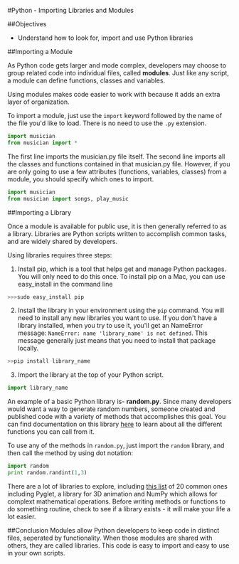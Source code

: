 #Python - Importing Libraries and Modules

##Objectives

* Understand how to look for, import and use Python libraries

##Importing a Module

As Python code gets larger and mode complex, developers may choose to group related code into individual files, called **modules**. Just like any script, a module can define functions, classes and variables.

Using modules makes code easier to work with because it adds an extra layer of organization.

To import a module, just use the `import` keyword followed by the name of the file you'd like to load. There is no need to use the `.py` extension.

```python
import musician
from musician import *
```
The first line imports the musician.py file itself. The second line imports all the classes and functions contained in that musician.py file. However, if you are only going to use a few attributes (functions, variables, classes) from a module, you should specify which ones to import.

```python
import musician
from musician import songs, play_music
```

##Importing a Library

Once a module is available for public use, it is then generally referred to as a library. Libraries are Python scripts written to accomplish common tasks, and are widely shared by developers.

Using libraries requires three steps:
1. Install pip, which is a tool that helps get and manage Python packages. You will only need to do this once. To install pip on a Mac, you can use easy_install in the command line
```python
>>>sudo easy_install pip
```

2. Install the library in your environment using the `pip` command. You will need to install any new libraries you want to use. If you don't have a library installed, when you try to use it, you'll get an NameError message: `NameError: name 'library_name' is not defined`. This message generally just means that you need to install that package locally.
```python
>>pip install library_name
```
3. Import the library at the top of your Python script.
```python
import library_name
```

An example of a basic Python library is- **random.py**. Since many developers would want a way to generate random numbers, someone created and published code with a variety of methods that accomplishes this goal. You can find documentation on this library <a href="https://docs.python.org/2/library/random.html">here</a> to learn about all the different functions you can call from it.

To use any of the methods in `random.py`, just import the `random` library, and then call the method by using dot notation:

```python
import random
print random.randint(1,3)
```

There are a lot of libraries to explore, including [this list](http://pythontips.com/2013/07/30/20-python-libraries-you-cant-live-without/) of 20 common ones including Pyglet, a library for 3D animation and NumPy which allows for complext mathematical operations. Before writing methods or functions to do something routine, check to see if a library exists - it will make your life a lot easier.

##Conclusion
Modules allow Python developers to keep code in distinct files, seperated by functionality. When those modules are shared with others, they are called libraries. This code is easy to import and easy to use in your own scripts.
